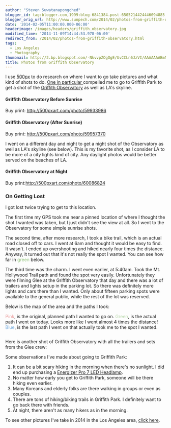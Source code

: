 ```yaml
---
author: "Steven Suwatanapongched"
blogger_id: tag:blogger.com,1999:blog-6841384.post-6505214424446094885
blogger_orig_url: http://www.sunpech.com/2014/02/photos-from-griffith-observatory.html
date: '2014-02-05T11:00:00.000-06:00'
headerimage: /images/headers/griffith_observatory.jpg
modified_time: '2014-11-09T14:44:53.978-06:00'
redirect_from: /2014/02/photos-from-griffith-observatory.html
tags:
  - Los Angeles
  - Photography
thumbnail: http://2.bp.blogspot.com/-NkvvpZOgOgE/UvCCLn6JzVI/AAAAAAABmNA/4fjFbzC6Smc/s600/2014-02-03+at+06-15-00.jpg
title: Photos from Griffith Observatory
---
```



I use <a href="http://500px.com/">500px</a> to do research on where I want to go take pictures and what kind of shots to do. <a href="http://500px.com/photo/44626440">One in particular </a>compelled me to go to Griffith Park to get a shot of the <a href="http://www.griffithobs.org/">Griffith Observatory</a> as well as LA's skyline.

#### Griffith Observatory Before Sunrise
Buy print: <a href="http://500pxart.com/photo/59933986">http://500pxart.com/photo/59933986</a>
<img   border="0" src="http://2.bp.blogspot.com/-NkvvpZOgOgE/UvCCLn6JzVI/AAAAAAABmNA/4fjFbzC6Smc/s600/2014-02-03+at+06-15-00.jpg" alt=""   />

#### Griffith Observatory (After Sunrise)
Buy print: <a href="http://500pxart.com/photo/59957370">http://500pxart.com/photo/59957370</a>
<img   border="0" src="http://2.bp.blogspot.com/-ZOsIDNyLfco/UvDB3jba6WI/AAAAAAABmOA/FkG5ZB8s3Vw/s600/2014-02-03+at+07-08-48.jpg" alt=""   />

I went on a different day and night to get a night shot of the Observatory as well as LA's skyline (see below). This is my favorite shot, as I consider LA to be more of a city lights kind of city. Any daylight photos would be better served on the beaches of LA.

#### Griffith Observatory at Night
Buy print:<a href="http://500pxart.com/photo/60086824">http://500pxart.com/photo/60086824</a>
<img   border="0" src="http://4.bp.blogspot.com/-xPQT8reE-QE/UvH262pHTdI/AAAAAAABmO0/0Jg_Wk-9Tkk/s600/2014-02-04+at+20-37-54.jpg" alt=""   />

### On Getting Lost

I got lost twice trying to get to this location.

The first time my GPS took me near a pinned location of where I thought the shot I wanted was taken, but I just didn't see the view at all. So I went to the Observatory for some simple sunrise shots.

The second time, after more research, I took a bike trail, which is an actual road closed off to cars. I went at 6am and thought it would be easy to find. It wasn't. I ended up overshooting and hiked nearly four times the distance. Anyway, it turned out that it's not really the spot I wanted. You can see how far in <span style="color: #93c47d;">green</span> below.

The third time was the charm. I went even earlier, at 5:40am. Took the Mt. Hollywood Trail path and found the spot very easily. Unfortunately they were filming Glee at the Griffith Observatory that day and there was a lot of trailers and lights setup in the parking lot. So there was definitely more lights and cars there than I wanted. Only about fifteen parking spots were available to the general public, while the rest of the lot was reserved.

Below is the map of the area and the paths I took:

<span style="color: #ea9999;">Pink</span>, is the original, planned path I wanted to go on.
<span style="color: #b6d7a8;">Green</span>, is the actual path I went on today. Looks more like I went almost 4 times the distance!
<span style="color: #6fa8dc;">Blue</span>, is the last path I went on that actually took me to the spot I wanted.

<img   border="0" src="http://2.bp.blogspot.com/-8EuOO-f91Ik/UuzOV4Xb_pI/AAAAAAABmJs/mn3_XOXq4s0/s600/Screen_Shot_2014-01-31_at_6_49_20_PM.jpg" alt=""   />

Here is another shot of Griffith Observatory with all the trailers and sets from the Glee crew:
<img   border="0" src="http://3.bp.blogspot.com/-VWKt5ZeWMMU/UvDrzKPJAlI/AAAAAAABmOQ/R4kubdI5EM4/s600/2014-02-03+at+06-59-26.jpg" alt=""   />

Some observations I've made about going to Griffith Park:
<ol>
  <li>It can be a bit scary hiking in the morning when there's no sunlight. I did end up purchasing a <a href="http://www.amazon.com/gp/product/B002MFK7H2/ref=as_li_ss_tl?ie=UTF8&amp;camp=1789&amp;creative=390957&amp;creativeASIN=B002MFK7H2&amp;linkCode=as2&amp;tag=sunpech-20">Energizer Pro 7 LED Headlamp</a>.</li>
  <li>No matter how early you get to Griffith Park, someone will be there hiking even earlier.</li>
  <li>Many Koreans and elderly folks are there walking in groups or even as couples.</li>
  <li>There are tons of hiking/biking trails in Griffith Park. I definitely want to go back there with friends.</li>
  <li>At night, there aren't as many hikers as in the morning.</li>
</ol>

To see other pictures I've take in 2014 in the Los Angeles area, <a href="https://plus.google.com/photos/101693597219413173200/albums/5971477409792464481">click here</a>.